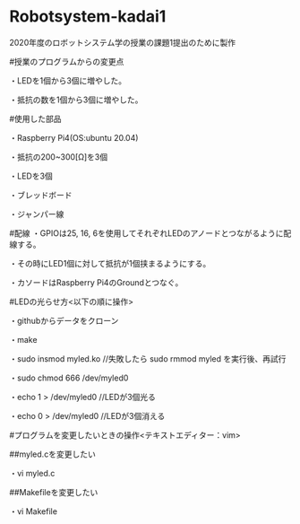 # Robotsystem-kadai1
2020年度のロボットシステム学の授業の課題1提出のために製作


#授業のプログラムからの変更点

・LEDを1個から3個に増やした。

・抵抗の数を1個から3個に増やした。


#使用した部品

・Raspberry Pi4(OS:ubuntu 20.04)

・抵抗の200~300[Ω]を3個

・LEDを3個

・ブレッドボード

・ジャンパー線


#配線
・GPIOは25, 16, 6を使用してそれぞれLEDのアノードとつながるように配線する。

・その時にLED1個に対して抵抗が1個挟まるようにする。

・カソードはRaspberry Pi4のGroundとつなぐ。


#LEDの光らせ方<以下の順に操作>

・githubからデータをクローン

・make

・sudo insmod myled.ko  //失敗したら sudo rmmod myled を実行後、再試行

・sudo chmod 666 /dev/myled0

・echo 1 > /dev/myled0  //LEDが3個光る

・echo 0 > /dev/myled0  //LEDが3個消える


#プログラムを変更したいときの操作<テキストエディター：vim>


##myled.cを変更したい

・vi myled.c


##Makefileを変更したい

・vi Makefile
